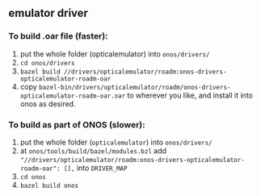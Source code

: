 ## emulator driver

### To build .oar file (faster):

1. put the whole folder (opticalemulator) into `onos/drivers/`
2. `cd onos/drivers`
3. `bazel build //drivers/opticalemulator/roadm:onos-drivers-opticalemulator-roadm-oar`
4. copy `bazel-bin/drivers/opticalemulator/roadm/onos-drivers-opticalemulator-roadm-oar.oar`
   to wherever you like, and install it into onos as desired.

### To build as part of ONOS (slower):

1. put the whole folder (`opticalemulator`) into `onos/drivers/`
2. at `onos/tools/build/bazel/modules.bzl`
        add     `"//drivers/opticalemulator/roadm:onos-drivers-opticalemulator-roadm-oar": [],`
        into    `DRIVER_MAP`
3. `cd onos`
4. `bazel build onos`
